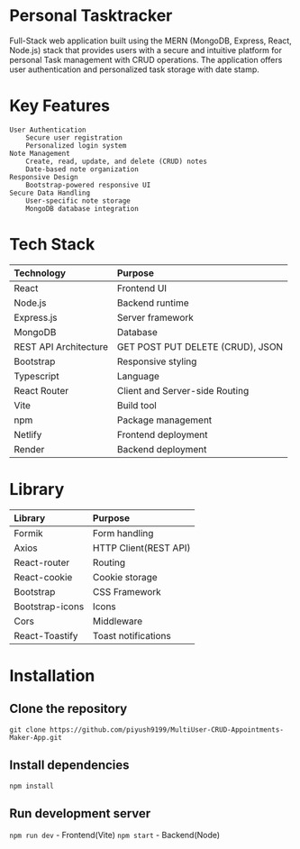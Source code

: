 # Personal Tasktracker
Full-Stack web application built using the MERN (MongoDB, Express, React, Node.js) stack that provides users with a secure and intuitive platform for personal Task management with CRUD operations. The application offers user authentication and personalized task storage with date stamp.
# Key Features
    User Authentication
        Secure user registration
        Personalized login system
    Note Management
        Create, read, update, and delete (CRUD) notes
        Date-based note organization
    Responsive Design
        Bootstrap-powered responsive UI
    Secure Data Handling
        User-specific note storage
        MongoDB database integration
# Tech Stack
  
| Technology   |  Purpose    |
| :---         | :--- |
| React   |  Frontend UI    |
| Node.js     |   Backend runtime   |
|  Express.js  |   Server framework   |
|   MongoDB   |    Database  |
| REST API Architecture | GET POST PUT DELETE (CRUD), JSON |
|   Bootstrap |   Responsive styling   |
| Typescript | Language |
| React Router | Client and Server-side Routing |
| Vite | Build tool |
|   npm   |   Package management   |
|  Netlify  |    Frontend deployment  |
|   Render   |   Backend deployment   |
  
# Library 

| Library   |  Purpose    |
| :---         | :--- |
| Formik | Form handling |
| Axios | HTTP Client(REST API) |
| React-router | Routing |
| React-cookie | Cookie storage |
| Bootstrap | CSS Framework |
| Bootstrap-icons | Icons |
| Cors | Middleware |
| React-Toastify | Toast notifications |
# Installation
## Clone the repository
```
git clone https://github.com/piyush9199/MultiUser-CRUD-Appointments-Maker-App.git
```

## Install dependencies
```
npm install
```

## Run development server
```npm run dev``` - Frontend(Vite)
```npm start``` - Backend(Node)

